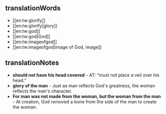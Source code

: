 ## translationWords

* [[en:tw:glorify]]
* [[en:tw:glorify|glory]]
* [[en:tw:god]]
* [[en:tw:god|God]]
* [[en:tw:imageofgod]]
* [[en:tw:imageofgod|image of God, image]]

## translationNotes

* **should not have his head covered** - AT: “must not place a veil over his head.”
* **glory of the man** - Just as man reflects God's greatness, the woman reflects the man's character.
* **For man was not made from the woman, but the woman from the man** - At creation, God removed a bone from the side of the man to create the woman.
